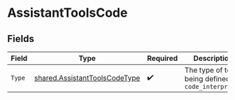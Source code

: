 # AssistantToolsCode


## Fields

| Field                                                                                 | Type                                                                                  | Required                                                                              | Description                                                                           |
| ------------------------------------------------------------------------------------- | ------------------------------------------------------------------------------------- | ------------------------------------------------------------------------------------- | ------------------------------------------------------------------------------------- |
| `Type`                                                                                | [shared.AssistantToolsCodeType](../../../pkg/models/shared/assistanttoolscodetype.md) | :heavy_check_mark:                                                                    | The type of tool being defined: `code_interpreter`                                    |